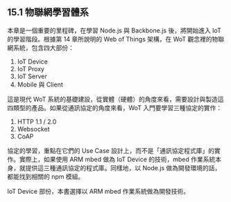 ## 15.1 物聯網學習體系

本章是一個重要的里程碑，在學習 Node.js 與 Backbone.js 後，將開始進入 IoT 的學習階段。根據第 14 章所說明的 Web of Things 架構，在 WoT 觀念裡的物聯網系統，包含四大部份：

1. IoT Device
2. IoT Proxy
3. IoT Server
4. Mobile 與 Client

這是現代 WoT 系統的基礎建設，從實體（硬體）的角度來看，需要設計與製造這四類型的產品。如果從通訊協定的角度來看，WoT 入門要學習三種協定的實作：

1. HTTP 1.1 / 2.0
2. Websocket
3. CoAP

協定的學習，重點在它們的 Use Case 設計上，而不是「通訊協定程式庫」的實作。實際上，如果使用 ARM mbed 做為 IoT Device 的技術，mbed 作業系統本身，就提供這三種通訊協定的程式庫。同樣地，以 Node.js 做為開發環境的話，都能找到相關的 npm 模組。

IoT Device 部份，本書選擇以 ARM mbed 作業系統做為開發技術。